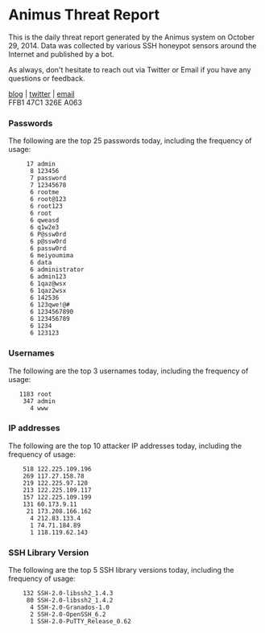 # Animus Threat Report

This is the daily threat report generated by the Animus system on October 29, 2014. Data was collected by various SSH honeypot sensors around the Internet and published by a bot.  

As always, don't hesitate to reach out via Twitter or Email if you have any questions or feedback.  

[blog](http://morris.guru) | [twitter](https://twitter.com/andrew___morris) | [email](mailto:andrew@morris.guru)  
FFB1 47C1 326E A063  
### Passwords
The following are the top 25 passwords today, including the frequency of usage:
```
     17 admin
      8 123456
      7 password
      7 12345678
      6 rootme
      6 root@123
      6 root123
      6 root
      6 qweasd
      6 q1w2e3
      6 P@ssw0rd
      6 p@ssw0rd
      6 passw0rd
      6 meiyoumima
      6 data
      6 administrator
      6 admin123
      6 1qaz@wsx
      6 1qaz2wsx
      6 142536
      6 123qwe!@#
      6 1234567890
      6 123456789
      6 1234
      6 123123
```

### Usernames
The following are the top 3 usernames today, including the frequency of usage:
```
   1183 root
    347 admin
      4 www
```

### IP addresses
The following are the top 10 attacker IP addresses today, including the frequency of usage:
```
    518 122.225.109.196
    269 117.27.158.78
    219 122.225.97.120
    213 122.225.109.117
    157 122.225.109.199
    131 60.173.9.11
     21 173.208.166.162
      4 212.83.133.4
      1 74.71.184.89
      1 118.119.62.143
```

### SSH Library Version
The following are the top 5 SSH library versions today, including the frequency of usage:
```
    132 SSH-2.0-libssh2_1.4.3
     80 SSH-2.0-libssh2_1.4.2
      4 SSH-2.0-Granados-1.0
      2 SSH-2.0-OpenSSH_6.2
      1 SSH-2.0-PuTTY_Release_0.62
```
